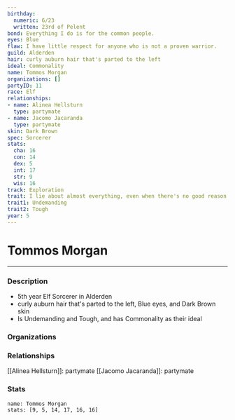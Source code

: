 ```yaml
---
birthday:
  numeric: 6/23
  written: 23rd of Pelent
bond: Everything I do is for the common people.
eyes: Blue
flaw: I have little respect for anyone who is not a proven warrior.
guild: Alderden
hair: curly auburn hair that's parted to the left
ideal: Commonality
name: Tommos Morgan
organizations: []
partyID: 11
race: Elf
relationships:
- name: Alinea Hellsturn
  type: partymate
- name: Jacomo Jacaranda
  type: partymate
skin: Dark Brown
spec: Sorcerer
stats:
  cha: 16
  con: 14
  dex: 5
  int: 17
  str: 9
  wis: 16
track: Exploration
trait: I lie about almost everything, even when there's no good reason to.
trait1: Undemanding
trait2: Tough
year: 5
---
```

# Tommos Morgan
---
### Description
- 5th year Elf Sorcerer in Alderden
- curly auburn hair that's parted to the left, Blue eyes, and Dark Brown skin
- Is Undemanding and Tough, and has Commonality as their ideal

### Organizations
### Relationships
[[Alinea Hellsturn]]: partymate
[[Jacomo Jacaranda]]: partymate
### Stats
```statblock
name: Tommos Morgan
stats: [9, 5, 14, 17, 16, 16]
```
